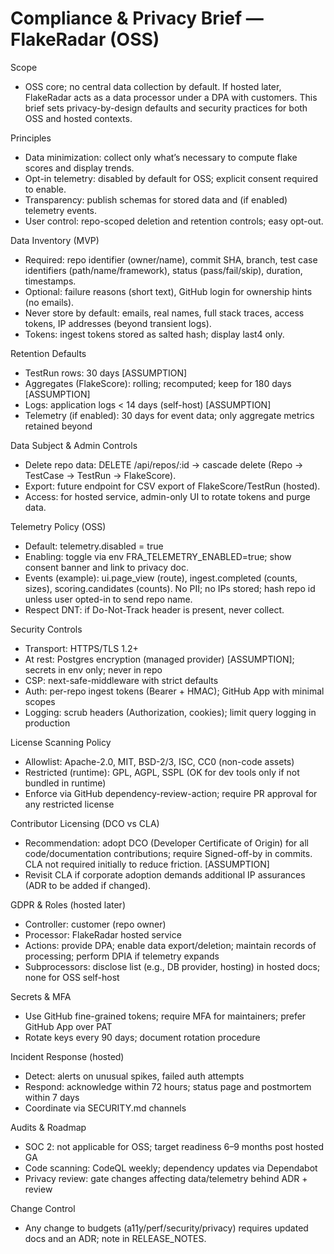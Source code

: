 # Compliance & Privacy Brief — FlakeRadar (OSS)

Scope
- OSS core; no central data collection by default. If hosted later, FlakeRadar acts as a data processor under a DPA with customers. This brief sets privacy-by-design defaults and security practices for both OSS and hosted contexts.

Principles
- Data minimization: collect only what’s necessary to compute flake scores and display trends.
- Opt-in telemetry: disabled by default for OSS; explicit consent required to enable.
- Transparency: publish schemas for stored data and (if enabled) telemetry events.
- User control: repo-scoped deletion and retention controls; easy opt-out.

Data Inventory (MVP)
- Required: repo identifier (owner/name), commit SHA, branch, test case identifiers (path/name/framework), status (pass/fail/skip), duration, timestamps.
- Optional: failure reasons (short text), GitHub login for ownership hints (no emails).
- Never store by default: emails, real names, full stack traces, access tokens, IP addresses (beyond transient logs).
- Tokens: ingest tokens stored as salted hash; display last4 only.

Retention Defaults
- TestRun rows: 30 days [ASSUMPTION]
- Aggregates (FlakeScore): rolling; recomputed; keep for 180 days [ASSUMPTION]
- Logs: application logs < 14 days (self-host) [ASSUMPTION]
- Telemetry (if enabled): 30 days for event data; only aggregate metrics retained beyond

Data Subject & Admin Controls
- Delete repo data: DELETE /api/repos/:id → cascade delete (Repo → TestCase → TestRun → FlakeScore).
- Export: future endpoint for CSV export of FlakeScore/TestRun (hosted).
- Access: for hosted service, admin-only UI to rotate tokens and purge data.

Telemetry Policy (OSS)
- Default: telemetry.disabled = true
- Enabling: toggle via env FRA_TELEMETRY_ENABLED=true; show consent banner and link to privacy doc.
- Events (example): ui.page_view (route), ingest.completed (counts, sizes), scoring.candidates (counts). No PII; no IPs stored; hash repo id unless user opted-in to send repo name.
- Respect DNT: if Do-Not-Track header is present, never collect.

Security Controls
- Transport: HTTPS/TLS 1.2+
- At rest: Postgres encryption (managed provider) [ASSUMPTION]; secrets in env only; never in repo
- CSP: next-safe-middleware with strict defaults
- Auth: per-repo ingest tokens (Bearer + HMAC); GitHub App with minimal scopes
- Logging: scrub headers (Authorization, cookies); limit query logging in production

License Scanning Policy
- Allowlist: Apache-2.0, MIT, BSD-2/3, ISC, CC0 (non-code assets)
- Restricted (runtime): GPL, AGPL, SSPL (OK for dev tools only if not bundled in runtime)
- Enforce via GitHub dependency-review-action; require PR approval for any restricted license

Contributor Licensing (DCO vs CLA)
- Recommendation: adopt DCO (Developer Certificate of Origin) for all code/documentation contributions; require Signed-off-by in commits. CLA not required initially to reduce friction. [ASSUMPTION]
- Revisit CLA if corporate adoption demands additional IP assurances (ADR to be added if changed).

GDPR & Roles (hosted later)
- Controller: customer (repo owner)
- Processor: FlakeRadar hosted service
- Actions: provide DPA; enable data export/deletion; maintain records of processing; perform DPIA if telemetry expands
- Subprocessors: disclose list (e.g., DB provider, hosting) in hosted docs; none for OSS self-host

Secrets & MFA
- Use GitHub fine-grained tokens; require MFA for maintainers; prefer GitHub App over PAT
- Rotate keys every 90 days; document rotation procedure

Incident Response (hosted)
- Detect: alerts on unusual spikes, failed auth attempts
- Respond: acknowledge within 72 hours; status page and postmortem within 7 days
- Coordinate via SECURITY.md channels

Audits & Roadmap
- SOC 2: not applicable for OSS; target readiness 6–9 months post hosted GA
- Code scanning: CodeQL weekly; dependency updates via Dependabot
- Privacy review: gate changes affecting data/telemetry behind ADR + review

Change Control
- Any change to budgets (a11y/perf/security/privacy) requires updated docs and an ADR; note in RELEASE_NOTES.